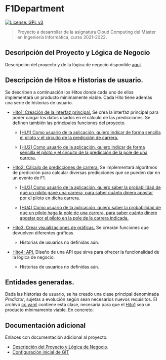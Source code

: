 # F1Department
[![License: GPL v3](https://img.shields.io/badge/License-GPLv3-blue.svg)](https://www.gnu.org/licenses/gpl-3.0)
>Proyecto a desarrollar de la asignatura Cloud Computing del Máster en Ingeniería Informática, curso 2021-2022.

## Descripción del Proyecto y Lógica de Negocio
Descripción del proyecto y de la lógica de negocio disponible [aquí](./documentacion/descripcion_y_logica.md).

## Descripción de Hitos e Historias de usuario.

Se describen a continuación los Hitos donde cada uno de ellos implementará un producto mínimamente viable. Cada Hito tiene además una serie de historias de usuario.

* [Hito1: Creación de la interfaz principal.](https://github.com/Nastard/F1Deparment/milestone/2) Se crea la interfaz principal para poder cargar los datos usados en el cálculo de las predicciones. Se definen también las principales funciones del proyecto.

	* [[HU1] Como usuario de la aplicación, quiero indicar de forma sencilla el piloto y el circuito de la predicción de carrera.](https://github.com/Nastard/F1Deparment/issues/18)

	* [[HU2] Como usuario de la aplicación, quiero indicar de forma sencilla el piloto y el circuito de la predicción de la pole de una carrera.](https://github.com/Nastard/F1Deparment/issues/19)

* [Hito2: Cálculo de predicciones de carrera.](https://github.com/Nastard/F1Deparment/milestone/3) Se implementará algoritmos de predicción para calcular diversas predicciones que se pueden dar en un evento de F1.

	* [[HU3] Como usuario de la aplicación, quiero saber la probabilidad de que un piloto gane una carrera, para saber cuánto dinero apostar por el piloto en dicha carrera.](https://github.com/Nastard/F1Deparment/issues/4)

	* [[HU4] Como usuario de la aplicación, quiero saber la probabilidad de que un piloto haga la pole de una carrera, para saber cuánto dinero apostar por el piloto en la pole de la carrera indicada.](https://github.com/Nastard/F1Deparment/issues/17)

* [Hito3: Crear visualizaciones de gráficas.](https://github.com/Nastard/F1Deparment/milestone/4) Se crearán funciones que devuelven diferentes gráficas.

	* Historias de usuarios no definidas aún.


* [Hito4: API.](https://github.com/Nastard/F1Deparment/milestone/5) Diseño de una API que sirva para ofrecer la funcionalidad de la lógica de negocio.

	* Historias de usuarios no definidas aún.

## Entidades generadas.

Dada las historias de usuario, se ha creado una clase principal denominada *Predictor*, sujetas a evolución según sean necesarios nuevos requisitos. El archivo [cc.yaml](./cc.yaml) contiene esta clase, necesaria para que el [Hito1](https://github.com/Nastard/F1Deparment/milestone/2) sea un producto mínimamente viable. En concreto:


## Documentación adicional
Enlaces con documentación adicional al proyecto:
* [Descripción del Proyecto y Lógica de Negocio](./descripcion_y_logica.md).
* [Configuración inicial de GIT](./documentacion/doc_hito0.md)
